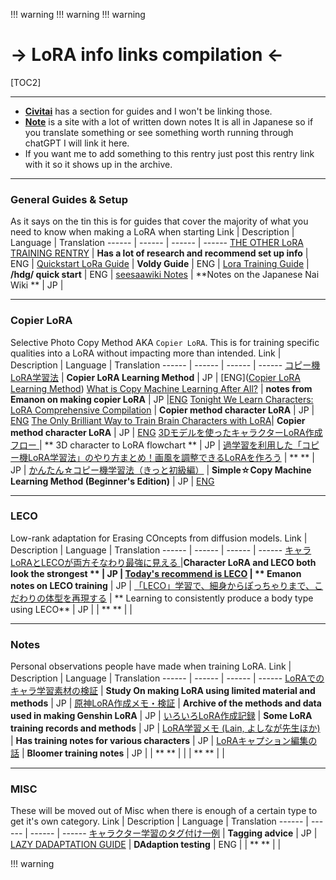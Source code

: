 !!! warning
	!!! warning
!!! warning
# -> LoRA info links compilation <-
 [TOC2] 
***
- [**Civitai**](https://civitai.com/articles?view=feed&tags=113937) has a section for guides and I won't be linking those.
- [**Note**](https://note.com/search?q=loRA&context=note&mode=search) is a site with a lot of written down notes It is all in Japanese so if you translate something or see something worth running through chatGPT I will link it here. 
- If you want me to add something to this rentry just post this rentry link with it so it shows up in the archive.


***
### General Guides & Setup
 As it says on the tin this is for guides that cover the majority of what you need to know when making a LoRA when starting
Link  | Description | Language | Translation
------ | ------ | ------ | ------
[THE OTHER LoRA TRAINING RENTRY](https://rentry.org/59xed3) | **Has a lot of research and recommend set up info** | ENG |
[Quickstart LoRa Guide](https://rentry.org/ezlora) | **Voldy Guide** | ENG |
[Lora Training Guide](https://rentry.org/lora_train) | **/hdg/ quick start** | ENG |
[seesaawiki Notes](https://seesaawiki.jp/nai_ch/d/Dreambooth-LoRA) | **Notes on the Japanese Nai Wiki ** | JP |

***
### Copier LoRA
Selective Photo Copy Method AKA `Copier LoRA`. This is for training specific qualities into a LoRA without impacting more than intended.
Link  | Description | Language | Translation
------ | ------ | ------ | ------
[コピー機LoRA学習法](https://rentry.co/kopiki_lora) | **Copier LoRA Learning Method**  | JP | [ENG]([Copier LoRA Learning Method](https://rentry.co/copier_lora))
[What is Copy Machine Learning After All?](https://note.com/emanon_14/n/n2b5d41950810) | **notes from Emanon on making copier LoRA** | JP |[ENG](https://rentry.org/2wr3u)
[Tonight We Learn Characters: LoRA Comprehensive Compilation](https://note.com/emanon_14/n/n87820b45adc6) | **Copier method character LoRA** | JP | [ENG](https://rentry.org/og5t6)
[The Only Brilliant Way to Train Brain Characters with LoRA](https://note.com/emanon_14/n/ne83063e33627)| **Copier method character LoRA** | JP | [ENG](https://rentry.org/bp87n)
[3Dモデルを使ったキャラクターLoRA作成フロー ](https://note.com/emanon_14/n/n7eeb65472eb5) | ** 3D character to LoRA flowchart ** | JP |
[過学習を利用した「コピー機LoRA学習法」のやり方まとめ！画風を調整できるLoRAを作ろう](https://kurokumasoft.com/2023/05/29/lora-overtraining-technique/) | ** ** | JP |
[かんたん☆コピー機学習法（きっと初級編）](https://note.com/2vxpswa7/n/n2d04527bf0bc) | **Simple☆Copy Machine Learning Method (Beginner's Edition)** | JP | [ENG](https://rentry.org/d2oqv)

***
### LECO
Low-rank adaptation for Erasing COncepts from diffusion models.
Link  | Description | Language | Translation
------ | ------ | ------ | ------
[キャラLoRAとLECOが両方そなわり最強に見える ](https://note.com/emanon_14/n/n8ddc3eb1d5cb) |**Character LoRA and LECO both look the strongest ** | JP | 
[Today's recommend is LECO](https://note.com/emanon_14/n/n6d37d7806200) | ** Emanon notes on LECO training** | JP |
[「LECO」学習で、細身からぽっちゃりまで、こだわりの体型を再現する](https://note.com/akirau338/n/n32c89a62904b) | ** Learning to consistently produce a body type using LECO** | JP |
[]() | ** ** | |

***
### Notes
 Personal observations people have made when training LoRA.
Link  | Description | Language | Translation
------ | ------ | ------ | ------
[LoRAでのキャラ学習素材の検証](https://rentry.org/lora_namakubi) | **Study On making LoRA using limited material and methods** | JP |
[原神LoRA作成メモ・検証](https://rentry.org/genshin_lora) | **Archive of the methods and data used in making Genshin LoRA** | JP |
[いろいろLoRA作成記録](https://rentry.co/irir_lora) | **Some LoRA training records and methods** | JP |
[LoRA学習メモ (Lain, よしなが先生ほか)](https://rentry.co/i5ynb) | **Has training notes for various characters** | JP |
[LoRAキャプション編集の話](https://rentry.org/burumalorav2) | **Bloomer training notes** | JP |
[]() | ** ** | |
[]() | ** ** | |

***
### MISC
 These will be moved out of Misc when there is enough of a certain type to get it's own category.
Link  | Description | Language | Translation
------ | ------ | ------ | ------
[キャラクター学習のタグ付け一例](https://rentry.org/dsvqnd) | **Tagging advice** | JP |
[LAZY DADAPTATION GUIDE](https://rentry.org/LazyDAdaptationGuide) | **DAdaption testing** | ENG |
[]() | ** ** | |

!!! warning